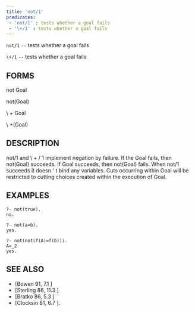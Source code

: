 ```yaml
---
title: 'not/1'
predicates:
 - 'not/1' : tests whether a goal fails
 - '\+/1' : tests whether a goal fails
---
```

`not/1` `--` tests whether a goal fails

`\+/1` `--` tests whether a goal fails


## FORMS

not Goal

not(Goal)

\ + Goal

\ +(Goal)


## DESCRIPTION

not/1 and \ + / 1 implement negation by failure. If the Goal fails, then not(Goal) succeeds. If Goal succeeds, then not(Goal) fails. When not/1 succeeds it doesn ' t bind any variables. Cuts occurring within Goal will be restricted to cutting choices created within the execution of Goal.


## EXAMPLES


```
?- not(true).
no.
```

```
?- not(a=b).
yes.
```

```
?- not(not(f(A)=f(b))).
A=_2
yes.
```


## SEE ALSO

- [Bowen 91, 7.1 ]
- [Sterling 86, 11.3 ]
- [Bratko 86, 5.3 ]
- [Clocksin 81, 6.7 ]. 
